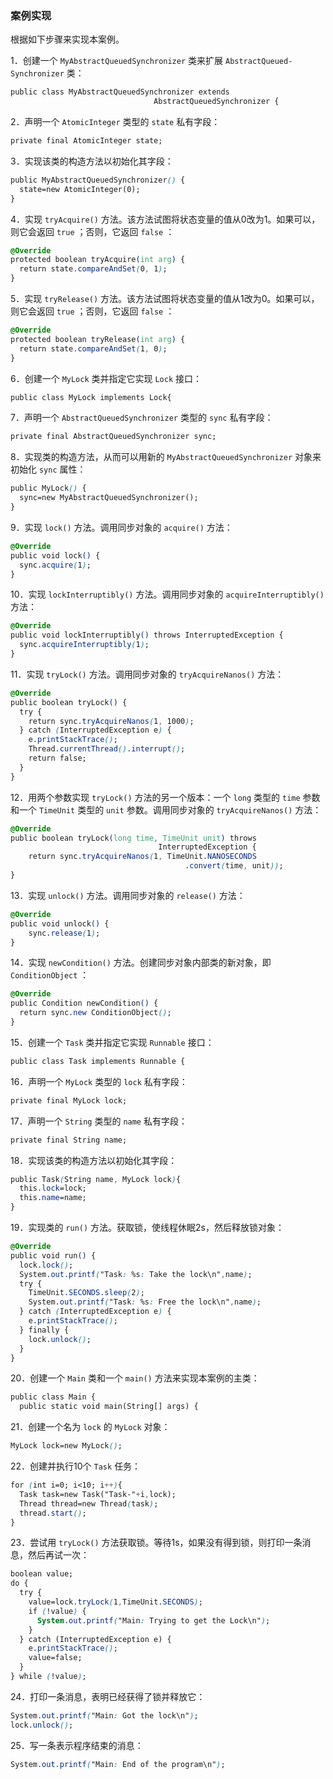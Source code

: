 ### 案例实现

根据如下步骤来实现本案例。

1．创建一个 `MyAbstractQueuedSynchronizer` 类来扩展 `AbstractQueued-Synchronizer` 类：

```css
public class MyAbstractQueuedSynchronizer extends
                                AbstractQueuedSynchronizer {
```

2．声明一个 `AtomicInteger` 类型的 `state` 私有字段：

```css
private final AtomicInteger state;
```

3．实现该类的构造方法以初始化其字段：

```css
public MyAbstractQueuedSynchronizer() {
  state=new AtomicInteger(0);
}
```

4．实现 `tryAcquire()` 方法。该方法试图将状态变量的值从0改为1。如果可以，则它会返回 `true` ；否则，它返回 `false` ：

```css
@Override
protected boolean tryAcquire(int arg) {
  return state.compareAndSet(0, 1);
}
```

5．实现 `tryRelease()` 方法。该方法试图将状态变量的值从1改为0。如果可以，则它会返回 `true` ；否则，它返回 `false` ：

```css
@Override
protected boolean tryRelease(int arg) {
  return state.compareAndSet(1, 0);
}
```

6．创建一个 `MyLock` 类并指定它实现 `Lock` 接口：

```css
public class MyLock implements Lock{
```

7．声明一个 `AbstractQueuedSynchronizer` 类型的 `sync` 私有字段：

```css
private final AbstractQueuedSynchronizer sync;
```

8．实现类的构造方法，从而可以用新的 `MyAbstractQueuedSynchronizer` 对象来初始化 `sync` 属性：

```css
public MyLock() {
  sync=new MyAbstractQueuedSynchronizer();
}
```

9．实现 `lock()` 方法。调用同步对象的 `acquire()` 方法：

```css
@Override
public void lock() {
  sync.acquire(1);
}
```

10．实现 `lockInterruptibly()` 方法。调用同步对象的 `acquireInterruptibly()` 方法：

```css
@Override
public void lockInterruptibly() throws InterruptedException {
  sync.acquireInterruptibly(1);
}
```

11．实现 `tryLock()` 方法。调用同步对象的 `tryAcquireNanos()` 方法：

```css
@Override
public boolean tryLock() {
  try {
    return sync.tryAcquireNanos(1, 1000);
  } catch (InterruptedException e) {
    e.printStackTrace();
    Thread.currentThread().interrupt();
    return false;
  }
}
```

12．用两个参数实现 `tryLock()` 方法的另一个版本：一个 `long` 类型的 `time` 参数和一个 `TimeUnit` 类型的 `unit` 参数。调用同步对象的 `tryAcquireNanos()` 方法：

```css
@Override
public boolean tryLock(long time, TimeUnit unit) throws
                                 InterruptedException {
    return sync.tryAcquireNanos(1, TimeUnit.NANOSECONDS
                                       .convert(time, unit));
}
```

13．实现 `unlock()` 方法。调用同步对象的 `release()` 方法：

```css
@Override
public void unlock() {
    sync.release(1);
}
```

14．实现 `newCondition()` 方法。创建同步对象内部类的新对象，即 `ConditionObject` ：

```css
@Override
public Condition newCondition() {
  return sync.new ConditionObject();
}
```

15．创建一个 `Task` 类并指定它实现 `Runnable` 接口：

```css
public class Task implements Runnable {
```

16．声明一个 `MyLock` 类型的 `lock` 私有字段：

```css
private final MyLock lock;
```

17．声明一个 `String` 类型的 `name` 私有字段：

```css
private final String name;
```

18．实现该类的构造方法以初始化其字段：

```css
public Task(String name, MyLock lock){
  this.lock=lock;
  this.name=name;
}
```

19．实现类的 `run()` 方法。获取锁，使线程休眠2s，然后释放锁对象：

```css
@Override
public void run() {
  lock.lock();
  System.out.printf("Task: %s: Take the lock\n",name);
  try {
    TimeUnit.SECONDS.sleep(2);
    System.out.printf("Task: %s: Free the lock\n",name);
  } catch (InterruptedException e) {
    e.printStackTrace();
  } finally {
    lock.unlock();
  }
}
```

20．创建一个 `Main` 类和一个 `main()` 方法来实现本案例的主类：

```css
public class Main {
  public static void main(String[] args) {
```

21．创建一个名为 `lock` 的 `MyLock` 对象：

```css
MyLock lock=new MyLock();
```

22．创建并执行10个 `Task` 任务：

```css
for (int i=0; i<10; i++){
  Task task=new Task("Task-"+i,lock);
  Thread thread=new Thread(task);
  thread.start();
}
```

23．尝试用 `tryLock()` 方法获取锁。等待1s，如果没有得到锁，则打印一条消息，然后再试一次：

```css
boolean value;
do {
  try {
    value=lock.tryLock(1,TimeUnit.SECONDS);
    if (!value) {
      System.out.printf("Main: Trying to get the Lock\n");
    }
  } catch (InterruptedException e) {
    e.printStackTrace();
    value=false;
  }
} while (!value);
```

24．打印一条消息，表明已经获得了锁并释放它：

```css
System.out.printf("Main: Got the lock\n");
lock.unlock();
```

25．写一条表示程序结束的消息：

```css
System.out.printf("Main: End of the program\n");
```


